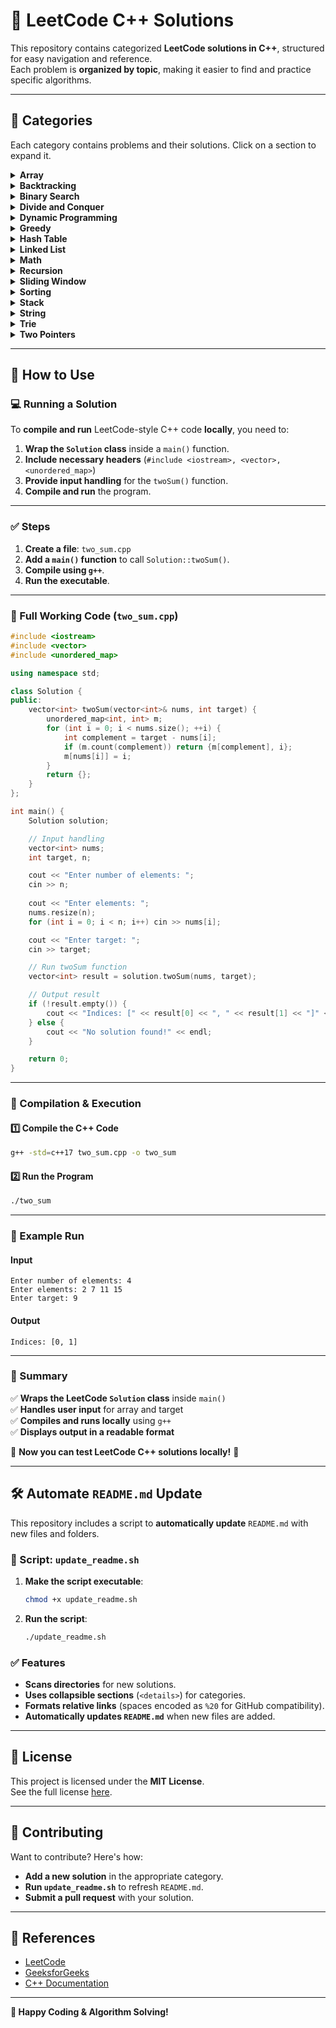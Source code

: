# 📘 LeetCode C++ Solutions

This repository contains categorized **LeetCode solutions in C++**, structured for easy navigation and reference.  
Each problem is **organized by topic**, making it easier to find and practice specific algorithms.

---

## 📂 Categories
Each category contains problems and their solutions. Click on a section to expand it.

<details>
<summary><strong>Array</strong></summary>

- [1. Two Sum.md](Array/1.%20Two%20Sum.md)
- [11. Container With Most Water.md](Array/11.%20Container%20With%20Most%20Water.md)
- [15. 3Sum.md](Array/15.%203Sum.md)
- [16. 3Sum Closest.md](Array/16.%203Sum%20Closest.md)
- [18. 4Sum.md](Array/18.%204Sum.md)
- [4. Median of Two Sorted Arrays.md](Array/4.%20Median%20of%20Two%20Sorted%20Arrays.md)

</details>

<details>
<summary><strong>Backtracking</strong></summary>

- [17. Letter Combinations of a Phone Number.md](Backtracking/17.%20Letter%20Combinations%20of%20a%20Phone%20Number.md)

</details>

<details>
<summary><strong>Binary Search</strong></summary>

- [4. Median of Two Sorted Arrays.md](Binary%20Search/4.%20Median%20of%20Two%20Sorted%20Arrays.md)

</details>

<details>
<summary><strong>Divide and Conquer</strong></summary>

- [4. Median of Two Sorted Arrays.md](Divide%20and%20Conquer/4.%20Median%20of%20Two%20Sorted%20Arrays.md)

</details>

<details>
<summary><strong>Dynamic Programming</strong></summary>

- [10. Regular Expression Matching.md](Dynamic%20Programming/10.%20Regular%20Expression%20Matching.md)
- [5. Longest Palindromic Substring.md](Dynamic%20Programming/5.%20Longest%20Palindromic%20Substring.md)

</details>

<details>
<summary><strong>Greedy</strong></summary>

- [11. Container With Most Water.md](Greedy/11.%20Container%20With%20Most%20Water.md)

</details>

<details>
<summary><strong>Hash Table</strong></summary>

- [1. Two Sum.md](Hash%20Table/1.%20Two%20Sum.md)
- [12. Integer to Roman.md](Hash%20Table/12.%20Integer%20to%20Roman.md)
- [13. Roman to Integer.md](Hash%20Table/13.%20Roman%20to%20Integer.md)
- [17. Letter Combinations of a Phone Number.md](Hash%20Table/17.%20Letter%20Combinations%20of%20a%20Phone%20Number.md)
- [3. Longest Substring Without Repeating Characters.md](Hash%20Table/3.%20Longest%20Substring%20Without%20Repeating%20Characters.md)

</details>

<details>
<summary><strong>Linked List</strong></summary>

- [19. Remove Nth Node From End of List.md](Linked%20List/19.%20Remove%20Nth%20Node%20From%20End%20of%20List.md)
- [2. Add Two Numbers.md](Linked%20List/2.%20Add%20Two%20Numbers.md)

</details>

<details>
<summary><strong>Math</strong></summary>

- [12. Integer to Roman.md](Math/12.%20Integer%20to%20Roman.md)
- [13. Roman to Integer.md](Math/13.%20Roman%20to%20Integer.md)
- [2. Add Two Numbers.md](Math/2.%20Add%20Two%20Numbers.md)
- [7. Reverse Integer.md](Math/7.%20Reverse%20Integer.md)
- [9. Palindrome Number.md](Math/9.%20Palindrome%20Number.md)

</details>

<details>
<summary><strong>Recursion</strong></summary>

- [10. Regular Expression Matching.md](Recursion/10.%20Regular%20Expression%20Matching.md)
- [2. Add Two Numbers.md](Recursion/2.%20Add%20Two%20Numbers.md)

</details>

<details>
<summary><strong>Sliding Window</strong></summary>

- [3. Longest Substring Without Repeating Characters.md](Sliding%20Window/3.%20Longest%20Substring%20Without%20Repeating%20Characters.md)

</details>

<details>
<summary><strong>Sorting</strong></summary>

- [15. 3Sum.md](Sorting/15.%203Sum.md)
- [16. 3Sum Closest.md](Sorting/16.%203Sum%20Closest.md)
- [18. 4Sum.md](Sorting/18.%204Sum.md)

</details>

<details>
<summary><strong>Stack</strong></summary>

- [20. Valid Parentheses.md](Stack/20.%20Valid%20Parentheses.md)

</details>

<details>
<summary><strong>String</strong></summary>

- [10. Regular Expression Matching.md](String/10.%20Regular%20Expression%20Matching.md)
- [12. Integer to Roman.md](String/12.%20Integer%20to%20Roman.md)
- [13. Roman to Integer.md](String/13.%20Roman%20to%20Integer.md)
- [14. Longest Common Prefix.md](String/14.%20Longest%20Common%20Prefix.md)
- [17. Letter Combinations of a Phone Number.md](String/17.%20Letter%20Combinations%20of%20a%20Phone%20Number.md)
- [20. Valid Parentheses.md](String/20.%20Valid%20Parentheses.md)
- [3. Longest Substring Without Repeating Characters.md](String/3.%20Longest%20Substring%20Without%20Repeating%20Characters.md)
- [5. Longest Palindromic Substring.md](String/5.%20Longest%20Palindromic%20Substring.md)
- [6. Zigzag Conversion.md](String/6.%20Zigzag%20Conversion.md)
- [8. String to Integer (atoi).md](String/8.%20String%20to%20Integer%20(atoi).md)

</details>

<details>
<summary><strong>Trie</strong></summary>

- [14. Longest Common Prefix.md](Trie/14.%20Longest%20Common%20Prefix.md)

</details>

<details>
<summary><strong>Two Pointers</strong></summary>

- [11. Container With Most Water.md](Two%20Pointers/11.%20Container%20With%20Most%20Water.md)
- [15. 3Sum.md](Two%20Pointers/15.%203Sum.md)
- [16. 3Sum Closest.md](Two%20Pointers/16.%203Sum%20Closest.md)
- [18. 4Sum.md](Two%20Pointers/18.%204Sum.md)
- [19. Remove Nth Node From End of List.md](Two%20Pointers/19.%20Remove%20Nth%20Node%20From%20End%20of%20List.md)
- [5. Longest Palindromic Substring.md](Two%20Pointers/5.%20Longest%20Palindromic%20Substring.md)

</details>

---

## 🚀 How to Use

### **💻 Running a Solution**
To **compile and run** LeetCode-style C++ code **locally**, you need to:
1. **Wrap the `Solution` class** inside a `main()` function.
2. **Include necessary headers** (`#include <iostream>, <vector>, <unordered_map>`)
3. **Provide input handling** for the `twoSum()` function.
4. **Compile and run** the program.

---

### **✅ Steps**
1. **Create a file**: `two_sum.cpp`
2. **Add a `main()` function** to call `Solution::twoSum()`.
3. **Compile using `g++`**.
4. **Run the executable**.

---

### **📝 Full Working Code (`two_sum.cpp`)**
```cpp
#include <iostream>
#include <vector>
#include <unordered_map>

using namespace std;

class Solution {
public:
    vector<int> twoSum(vector<int>& nums, int target) {
        unordered_map<int, int> m;
        for (int i = 0; i < nums.size(); ++i) {
            int complement = target - nums[i];
            if (m.count(complement)) return {m[complement], i};
            m[nums[i]] = i;
        }
        return {};
    }
};

int main() {
    Solution solution;

    // Input handling
    vector<int> nums;
    int target, n;

    cout << "Enter number of elements: ";
    cin >> n;
    
    cout << "Enter elements: ";
    nums.resize(n);
    for (int i = 0; i < n; i++) cin >> nums[i];

    cout << "Enter target: ";
    cin >> target;

    // Run twoSum function
    vector<int> result = solution.twoSum(nums, target);

    // Output result
    if (!result.empty()) {
        cout << "Indices: [" << result[0] << ", " << result[1] << "]" << endl;
    } else {
        cout << "No solution found!" << endl;
    }

    return 0;
}
```

---

### **🔧 Compilation & Execution**
#### **1️⃣ Compile the C++ Code**
```bash
g++ -std=c++17 two_sum.cpp -o two_sum
```

#### **2️⃣ Run the Program**
```bash
./two_sum
```

---

### **🎯 Example Run**
#### **Input**
```
Enter number of elements: 4
Enter elements: 2 7 11 15
Enter target: 9
```
#### **Output**
```
Indices: [0, 1]
```

---

### **📌 Summary**
✅ **Wraps the LeetCode `Solution` class** inside `main()`  
✅ **Handles user input** for array and target  
✅ **Compiles and runs locally** using `g++`  
✅ **Displays output in a readable format**  

🚀 **Now you can test LeetCode C++ solutions locally!** 🚀

---

## 🛠 Automate `README.md` Update
This repository includes a script to **automatically update** `README.md` with new files and folders.

### 📝 Script: `update_readme.sh`
1. **Make the script executable**:
   ```bash
   chmod +x update_readme.sh
   ```
2. **Run the script**:
   ```bash
   ./update_readme.sh
   ```

### ✅ Features
- **Scans directories** for new solutions.
- **Uses collapsible sections** (`<details>`) for categories.
- **Formats relative links** (spaces encoded as `%20` for GitHub compatibility).
- **Automatically updates `README.md`** when new files are added.

---

## 📜 License
This project is licensed under the **MIT License**.  
See the full license [here](LICENSE).

---

## 🤝 Contributing
Want to contribute? Here's how:
- **Add a new solution** in the appropriate category.
- **Run `update_readme.sh`** to refresh `README.md`.
- **Submit a pull request** with your solution.

---

## 🔗 References
- [LeetCode](https://leetcode.com/)
- [GeeksforGeeks](https://www.geeksforgeeks.org/)
- [C++ Documentation](https://en.cppreference.com/w/)

---

**🚀 Happy Coding & Algorithm Solving!**
